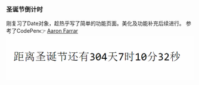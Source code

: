 ### 圣诞节倒计时
刚复习了Date对象，趁热乎写了简单的功能页面。美化及功能补充后续进行。
参考了CodePen👉  [Aaron Farrar](https://codepen.io/afarrar/pen/JRaEjP)
![功能展示1](Christmas1.gif)
